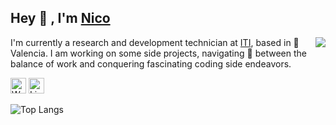 <h2> Hey 👋 , I'm <a target="_blank" href="https://nicog.es">Nico</a></h2>

<img align="right" src="https://github.com/NikoConn/NikoConn/assets/36891809/19d65493-69d4-47a7-9881-957ed95f6aab" />

<p>I'm currently a research and development technician at <a href="https://www.iti.es">ITI</a>, based in 🌇 Valencia. I am working on some side projects, navigating 🚢 between the balance of work and conquering fascinating coding side endeavors.</p>

<p>
  <a target="_blank" href="https://nicog.es"><img src="https://github.com/NikoConn/NikoConn/assets/36891809/2cddfb7a-d582-406f-8724-1099bd5f5fa6" alt="Website Badge" height="25"></a> 
  <a target="_blank" href="https://www.linkedin.com/in/nicolás-garcía-sastre-500a5a1b9/"><img src="https://github.com/NikoConn/NikoConn/assets/36891809/90f97240-d95b-4406-a43c-4e6462c84758" alt="LinkedIn Badge" height="25"></a> 
</p>

![Top Langs](https://github-readme-stats.vercel.app/api/top-langs/?username=NikoConn&layout=compact&hide_border=true&theme=darcula&bg_color=00000000)

